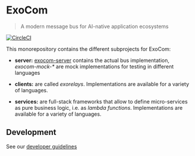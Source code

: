 # ExoCom
> A modern message bus for AI-native application ecosystems

[![CircleCI](https://circleci.com/gh/Originate/exocom/tree/master.svg?style=shield)](https://circleci.com/gh/Originate/exocom/tree/master)

This monorepository contains the different subprojects for ExoCom:

* __server:__ [exocom-server](exocom-server) contains the actual bus implementation,
  _exocom-mock-*_ are mock implementations for testing in different languages

* __clients:__ are called _exorelays_.
  Implementations are available for a variety of languages.

* __services:__ are full-stack frameworks that allow to define micro-services
                as pure business logic, i.e. as _lambda functions_.
                Implementations are available for a variety of languages.


## Development

See our [developer guidelines](CONTRIBUTING.md)
